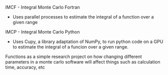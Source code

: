 IMCF - Integral Monte Carlo Fortran
* Uses parallel processes to estimate the integral of a function over a given range

IMCP - Integral Monte Carlo Python
* Uses Cupy, a library adaptation of NumPy, to run python code on a GPU to estimate the integral of a funcion over a given range.

Functions as a simple research project on how changing different parameters in a monte carlo software will affect things such as calculation time, accuracy, etc
